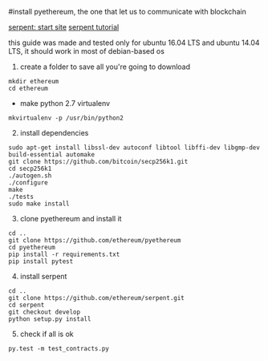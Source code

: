 #install pyethereum, the one that let us to communicate with blockchain


[serpent: start site](https://mc2-umd.github.io/ethereumlab/)
[serpent tutorial](https://mc2-umd.github.io/ethereumlab/docs/serpent_tutorial.pdf)

this guide was made and tested only for ubuntu 16.04 LTS and ubuntu 14.04 LTS, it should
work in most of debian-based os

1. create a folder to save all you're going to download

```
mkdir ethereum
cd ethereum
```
- make python 2.7 virtualenv

```
mkvirtualenv -p /usr/bin/python2
```

2. install dependencies

```
sudo apt-get install libssl-dev autoconf libtool libffi-dev libgmp-dev build-essential automake
git clone https://github.com/bitcoin/secp256k1.git
cd secp256k1
./autogen.sh
./configure
make
./tests
sudo make install
```

3. clone pyethereum and install it

```
cd ..
git clone https://github.com/ethereum/pyethereum
cd pyethereum
pip install -r requirements.txt
pip install pytest
```

4. install serpent

```
cd ..
git clone https://github.com/ethereum/serpent.git
cd serpent
git checkout develop
python setup.py install
```

5. check if all is ok

```
py.test -m test_contracts.py
```

